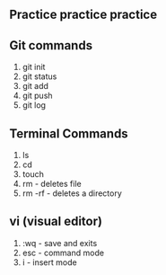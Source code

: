 ## Practice practice practice 

## Git commands

1. git init
2. git status
3. git add
4. git push
5. git log


## Terminal Commands

1. ls
2. cd
3. touch
4. rm - deletes file
5. rm -rf - deletes a directory


## vi (visual editor)

1. :wq - save and exits
2. esc - command mode
3. i - insert mode
